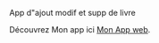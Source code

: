 App d"ajout modif et supp de livre 

Découvrez Mon app ici [Mon App web]( https://christophecatherine.github.io/reactProjet1/).


